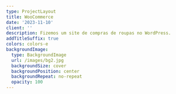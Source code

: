 ```yaml
---
type: ProjectLayout
title: WooCommerce
date: '2023-11-10'
client: ''
description: Fizemos um site de compras de roupas no WordPress.
addTitleSuffix: true
colors: colors-e
backgroundImage:
  type: BackgroundImage
  url: /images/bg2.jpg
  backgroundSize: cover
  backgroundPosition: center
  backgroundRepeat: no-repeat
  opacity: 100
---
```

